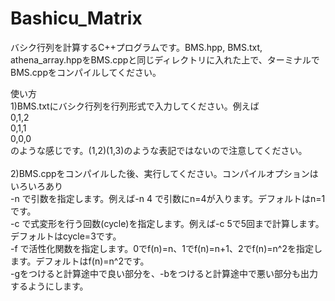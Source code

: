 # Bashicu_Matrix
バシク行列を計算するC++プログラムです。BMS.hpp, BMS.txt, athena_array.hppをBMS.cppと同じディレクトリに入れた上で、ターミナルでBMS.cppをコンパイルしてください。<br>

使い方<br>
1)BMS.txtにバシク行列を行列形式で入力してください。例えば<br>
0,1,2<br>
0,1,1<br>
0,0,0<br>
のような感じです。(1,2)(1,3)のような表記ではないので注意してください。<br>
<br>
2)BMS.cppをコンパイルした後、実行してください。コンパイルオプションはいろいろあり<br>
-n で引数を指定します。例えば-n 4 で引数にn=4が入ります。デフォルトはn=1です。<br>
-c で式変形を行う回数(cycle)を指定します。例えば-c 5で5回まで計算します。デフォルトはcycle=3です。<br>
-f で活性化関数を指定します。0でf(n)=n、1でf(n)=n+1、2でf(n)=n^2を指定します。デフォルトはf(n)=n^2です。<br>
-gをつけると計算途中で良い部分を、-bをつけると計算途中で悪い部分も出力するようにします。<br>
